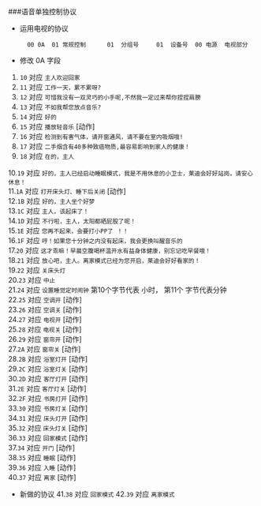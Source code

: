 ###语音单独控制协议

+ 运用电视的协议

		00 0A  01 常规控制		01	分组号		01	设备号  00	电源	电视部分 
		

+ 修改 0A 字段

		
1. `10` 对应 `主人欢迎回家`<br>
2. `11` 对应 `工作一天，累不累呀?`<br>
3. `12` 对应 `可惜我没有一双灵巧的小手呢,不然我一定过来帮你捏捏肩膀`<br>
4. `13` 对应 `不如我帮您放点音乐?`<br>
5. `14` 对应 `好的`<br>
6. `15` 对应 `播放轻音乐` [动作]<br>
7. `16` 对应 `检测到有害气体，请开窗通风，请不要在室内吸烟哦!`<br>
8. `17` 对应 `二手烟含有40多种致癌物质,最容易影响到家人的健康！`<br>
9. `18` 对应 `在的，主人`<br>

10.`19` 对应 `好的，主人已经启动睡眠模式，我是不用休息的小卫士，莱迪会好好站岗，请安心休息！`<br>
11.`1A` 对应 `打开床头灯、睡下后关闭` [动作]<br>
12.`1B` 对应 `好的，主人坐个好梦`<br>
13.`1C` 对应 `主人，该起床了！`<br>
14.`1D` 对应 `不行啦，主人，太阳都晒屁股了呢！`<br>
15.`1E` 对应 `您再不起来，会要打小PP了 ！！`<br>
16.`1F` 对应 `哼！如果您十分钟之内没有起床，我会更换叫醒音乐的`<br>
17.`20` 对应 `这才乖嘛！早晨空腹喝杯温开水有益身体健康，别忘记吃早餐哦！`<br>
18.`21` 对应 `放心吧，主人。离家模式已经为您开启，莱迪会好好看家的！`<br>
19.`22` 对应 `关床头灯`<br>
20.`23` 对应 `中止`<br>
21.`24` 对应 `设置睡觉定时闹钟` 第10个字节代表 小时， 第11个 字节代表分钟<br>
22.`25` 对应 `空调开` [动作]<br>
23.`26` 对应 `空调关` [动作]<br>
24.`27` 对应 `电视开` [动作]<br>
25.`28` 对应 `电视关` [动作]<br>
26.`29` 对应 `窗帘开` [动作]<br>
27.`2A` 对应 `窗帘关` [动作]<br>
28.`2B` 对应 `浴室灯开` [动作]<br>
29.`2C` 对应 `浴室灯关` [动作]<br>
30.`2D` 对应 `客厅灯开` [动作]<br>
31.`2E` 对应 `客厅灯关` [动作]<br>
32.`2F` 对应 `书房灯开` [动作]<br>
33.`30` 对应 `书房灯关` [动作]<br>
34.`31` 对应 `床头灯开` [动作]<br>
35.`32` 对应 `床头灯关` [动作]<br>
36.`33` 对应 `回家模式` [动作]<br>
37.`34` 对应 `开门` [动作]<br>
38.`35` 对应 `睡眠` [动作]<br>
39.`36` 对应 `入睡` [动作]<br>
40.`37` 对应 `离家` [动作]<br>

+ 新做的协议
41.`38` 对应 `回家模式` 
42.`39` 对应 `离家模式`




	

